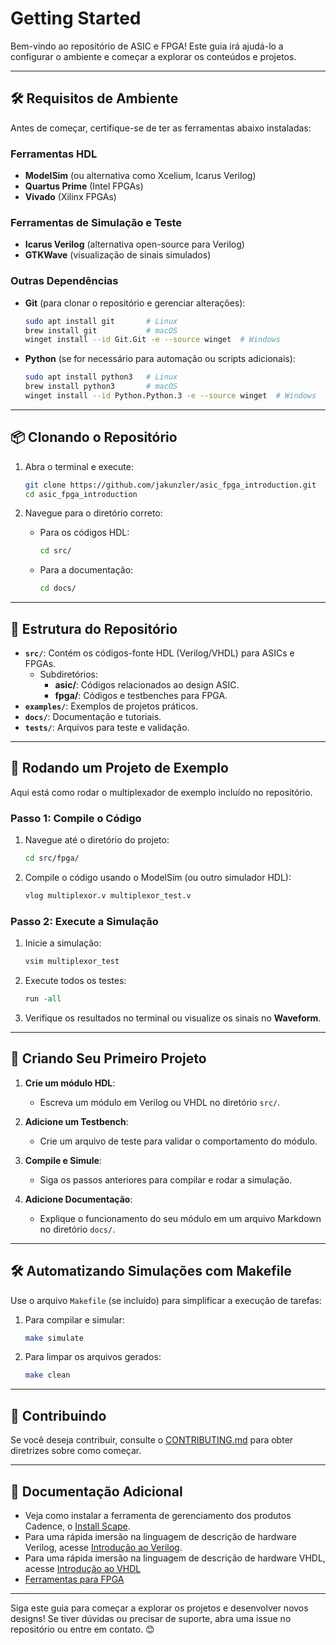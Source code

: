# Getting Started

Bem-vindo ao repositório de ASIC e FPGA! Este guia irá ajudá-lo a configurar o ambiente e começar a explorar os conteúdos e projetos.

---

## 🛠️ Requisitos de Ambiente

Antes de começar, certifique-se de ter as ferramentas abaixo instaladas:

### Ferramentas HDL

- **ModelSim** (ou alternativa como Xcelium, Icarus Verilog)
- **Quartus Prime** (Intel FPGAs)
- **Vivado** (Xilinx FPGAs)

### Ferramentas de Simulação e Teste

- **Icarus Verilog** (alternativa open-source para Verilog)
- **GTKWave** (visualização de sinais simulados)

### Outras Dependências

- **Git** (para clonar o repositório e gerenciar alterações):

  ```bash
  sudo apt install git       # Linux
  brew install git           # macOS
  winget install --id Git.Git -e --source winget  # Windows
  ```

- **Python** (se for necessário para automação ou scripts adicionais):

  ```bash
  sudo apt install python3   # Linux
  brew install python3       # macOS
  winget install --id Python.Python.3 -e --source winget  # Windows
  ```

---

## 📦 Clonando o Repositório

1. Abra o terminal e execute:

   ```bash
   git clone https://github.com/jakunzler/asic_fpga_introduction.git
   cd asic_fpga_introduction
   ```

2. Navegue para o diretório correto:
   - Para os códigos HDL:

     ```bash
     cd src/
     ```

   - Para a documentação:

     ```bash
     cd docs/
     ```

---

## 📘 Estrutura do Repositório

- **`src/`**: Contém os códigos-fonte HDL (Verilog/VHDL) para ASICs e FPGAs.
  - Subdiretórios:
    - **asic/**: Códigos relacionados ao design ASIC.
    - **fpga/**: Códigos e testbenches para FPGA.
- **`examples/`**: Exemplos de projetos práticos.
- **`docs/`**: Documentação e tutoriais.
- **`tests/`**: Arquivos para teste e validação.

---

## 🚀 Rodando um Projeto de Exemplo

Aqui está como rodar o multiplexador de exemplo incluído no repositório.

### **Passo 1: Compile o Código**

1. Navegue até o diretório do projeto:

   ```bash
   cd src/fpga/
   ```

2. Compile o código usando o ModelSim (ou outro simulador HDL):

   ```bash
   vlog multiplexor.v multiplexor_test.v
   ```

### **Passo 2: Execute a Simulação**

1. Inicie a simulação:

   ```bash
   vsim multiplexor_test
   ```

2. Execute todos os testes:

   ```tcl
   run -all
   ```

3. Verifique os resultados no terminal ou visualize os sinais no **Waveform**.

---

## 📝 Criando Seu Primeiro Projeto

1. **Crie um módulo HDL**:
   - Escreva um módulo em Verilog ou VHDL no diretório `src/`.

2. **Adicione um Testbench**:
   - Crie um arquivo de teste para validar o comportamento do módulo.

3. **Compile e Simule**:
   - Siga os passos anteriores para compilar e rodar a simulação.

4. **Adicione Documentação**:
   - Explique o funcionamento do seu módulo em um arquivo Markdown no diretório `docs/`.

---

## 🛠️ Automatizando Simulações com Makefile

Use o arquivo `Makefile` (se incluído) para simplificar a execução de tarefas:

1. Para compilar e simular:

   ```bash
   make simulate
   ```

2. Para limpar os arquivos gerados:

   ```bash
   make clean
   ```

---

## 🤝 Contribuindo

Se você deseja contribuir, consulte o [CONTRIBUTING.md](CONTRIBUTING.md) para obter diretrizes sobre como começar.

---

## 📄 Documentação Adicional

- Veja como instalar a ferramenta de gerenciamento dos produtos Cadence, o [Install Scape](./install_scape_cadence_products.md).
- Para uma rápida imersão na linguagem de descrição de hardware Verilog, acesse [Introdução ao Verilog](./roadmap_to_verilog.md).
- Para uma rápida imersão na linguagem de descrição de hardware VHDL, acesse [Introdução ao VHDL](./roadmap_to_vhdl.md)
- [Ferramentas para FPGA](../references/fpga-tools.md)

---

Siga este guia para começar a explorar os projetos e desenvolver novos designs! Se tiver dúvidas ou precisar de suporte, abra uma issue no repositório ou entre em contato. 😊
